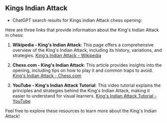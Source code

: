 ## Kings Indian Attack

 + ChatGPT search results for Kings Indian Attack chess opening:

Here are three links that provide information about the King's Indian Attack in chess:

1. **Wikipedia - King's Indian Attack**: This page offers a comprehensive overview of the King's Indian Attack, including its history, variations, and strategies.
   [King's Indian Attack - Wikipedia](https://en.wikipedia.org/wiki/King%27s_Indian_Attack)

2. **Chess.com - King's Indian Attack**: This article provides insights into the opening, including tips on how to play it and common traps to avoid.
   [King's Indian Attack - Chess.com](https://www.chess.com/openings/Kings-Indian-Attack)

3. **YouTube - King's Indian Attack Tutorial**: This video tutorial explains the principles and strategies behind the King's Indian Attack, making it easier to understand for visual learners.
   [King's Indian Attack Tutorial - YouTube](https://www.youtube.com/results?search_query=King%27s+Indian+Attack+tutorial)

Feel free to explore these resources to learn more about the King's Indian Attack!